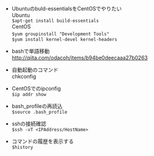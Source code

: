 - Ubuntuのbuld-essentialsをCentOSでやりたい  
Ubuntu  
`$apt-get install build-essentials`   
CentOS  
`$yum groupinstall "Development Tools"`　  
`$yum install kernel-devel kernel-headers`  

- bashで単語移動  
http://qiita.com/odacoh/items/b94be0deecaaa27b0263

- 自動起動のコマンド  
chkconfig

- CentOSでのipconfig  
`$ip addr show`

- bash_profileの再読込  
`$source .bash_profile`

- sshの接続確認  
`$ssh -vT <IPAddress/HostName>`  

- コマンドの履歴を表示する  
`$history`  
